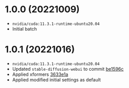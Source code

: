 # 1.0.0 (20221009)

- `nvidia/cuda:11.3.1-runtime-ubuntu20.04`
- Initial batch

# 1.0.1 (20221016)

- `nvidia/cuda:11.3.1-runtime-ubuntu20.04`
- Updated `stable-diffusion-webui` to commit [be1596c](https://github.com/AUTOMATIC1111/stable-diffusion-webui/commit/be1596ce30b1ead6998da0c62003003dcce5eb2c)
- Applied xformers [3633e1a](https://github.com/facebookresearch/xformers/commit/3633e1afc7bffbe61957f04e7bb1a742ee910ace)
- Applied modified initial settings as default